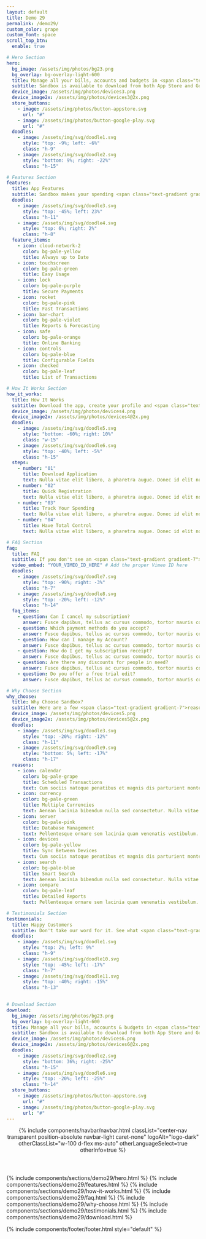 ```yaml
---
layout: default
title: Demo 29
permalink: /demo29/
custom_color: grape
custom_font: space
scroll_top_btn:
  enable: true 

# Hero Section
hero:
  bg_image: /assets/img/photos/bg23.png
  bg_overlay: bg-overlay-light-600
  title: Manage all your bills, accounts and budgets in <span class="text-gradient gradient-7">one place.</span>
  subtitle: Sandbox is available to download from both App Store and Google Play Store.
  device_image: /assets/img/photos/devices3.png
  device_image2x: /assets/img/photos/devices3@2x.png
  store_buttons:
    - image: /assets/img/photos/button-appstore.svg
      url: "#"
    - image: /assets/img/photos/button-google-play.svg
      url: "#"
  doodles:
    - image: /assets/img/svg/doodle1.svg
      style: "top: -9%; left: -6%"
      class: "h-9"
    - image: /assets/img/svg/doodle2.svg
      style: "bottom: 9%; right: -22%"
      class: "h-15"

# Features Section
features:
  title: App Features
  subtitle: Sandbox makes your spending <span class="text-gradient gradient-7">stress-free</span> for you to have the perfect control.
  doodles:
    - image: /assets/img/svg/doodle3.svg
      style: "top: -45%; left: 23%"
      class: "h-11"
    - image: /assets/img/svg/doodle4.svg
      style: "top: 6%; right: 2%"
      class: "h-8"
  feature_items:
    - icon: cloud-network-2
      color: bg-pale-yellow
      title: Always up to Date
    - icon: touchscreen
      color: bg-pale-green
      title: Easy Usage
    - icon: lock
      color: bg-pale-purple
      title: Secure Payments
    - icon: rocket
      color: bg-pale-pink
      title: Fast Transactions
    - icon: bar-chart
      color: bg-pale-violet
      title: Reports & Forecasting
    - icon: safe
      color: bg-pale-orange
      title: Online Banking
    - icon: controls
      color: bg-pale-blue
      title: Configurable Fields
    - icon: checked
      color: bg-pale-leaf
      title: List of Transactions

# How It Works Section
how_it_works:
  title: How It Works
  subtitle: Download the app, create your profile and <span class="text-gradient gradient-7">voilà</span>, you're all set!
  device_image: /assets/img/photos/devices4.png
  device_image2x: /assets/img/photos/devices4@2x.png
  doodles:
    - image: /assets/img/svg/doodle5.svg
      style: "bottom: -60%; right: 10%"
      class: "w-15"
    - image: /assets/img/svg/doodle6.svg
      style: "top: -40%; left: -5%"
      class: "h-15"
  steps:
    - number: "01"
      title: Download Application
      text: Nulla vitae elit libero, a pharetra augue. Donec id elit non mi porta gravida at eget metus.
    - number: "02"
      title: Quick Registration
      text: Nulla vitae elit libero, a pharetra augue. Donec id elit non mi porta gravida at eget metus.
    - number: "03"
      title: Track Your Spending
      text: Nulla vitae elit libero, a pharetra augue. Donec id elit non mi porta gravida at eget metus.
    - number: "04"
      title: Have Total Control
      text: Nulla vitae elit libero, a pharetra augue. Donec id elit non mi porta gravida at eget metus.

# FAQ Section
faq:
  title: FAQ
  subtitle: If you don't see an <span class="text-gradient gradient-7">answer</span> to your question, you can send us an email from our contact form.
  video_embed: "YOUR_VIMEO_ID_HERE" # Add the proper Vimeo ID here
  doodles:
    - image: /assets/img/svg/doodle7.svg
      style: "top: -90%; right: -3%"
      class: "h-7"
    - image: /assets/img/svg/doodle8.svg
      style: "top: -20%; left: -12%"
      class: "h-14"
  faq_items:
    - question: Can I cancel my subscription?
      answer: Fusce dapibus, tellus ac cursus commodo, tortor mauris condimentum nibh, ut fermentum massa justo sit amet risus. Cras mattis consectetur purus sit amet fermentum. Praesent commodo cursus magna, vel scelerisque nisl consectetur et. Cum sociis natoque penatibus et magnis dis parturient montes, nascetur ridiculus mus. Donec sed odio dui. Cras justo odio, dapibus ac facilisis.
    - question: Which payment methods do you accept?
      answer: Fusce dapibus, tellus ac cursus commodo, tortor mauris condimentum nibh, ut fermentum massa justo sit amet risus. Cras mattis consectetur purus sit amet fermentum. Praesent commodo cursus magna, vel scelerisque nisl consectetur et. Cum sociis natoque penatibus et magnis dis parturient montes, nascetur ridiculus mus. Donec sed odio dui. Cras justo odio, dapibus ac facilisis.
    - question: How can I manage my Account?
      answer: Fusce dapibus, tellus ac cursus commodo, tortor mauris condimentum nibh, ut fermentum massa justo sit amet risus. Cras mattis consectetur purus sit amet fermentum. Praesent commodo cursus magna, vel scelerisque nisl consectetur et. Cum sociis natoque penatibus et magnis dis parturient montes, nascetur ridiculus mus. Donec sed odio dui. Cras justo odio, dapibus ac facilisis.
    - question: How do I get my subscription receipt?
      answer: Fusce dapibus, tellus ac cursus commodo, tortor mauris condimentum nibh, ut fermentum massa justo sit amet risus. Cras mattis consectetur purus sit amet fermentum. Praesent commodo cursus magna, vel scelerisque nisl consectetur et. Cum sociis natoque penatibus et magnis dis parturient montes, nascetur ridiculus mus. Donec sed odio dui. Cras justo odio, dapibus ac facilisis.
    - question: Are there any discounts for people in need?
      answer: Fusce dapibus, tellus ac cursus commodo, tortor mauris condimentum nibh, ut fermentum massa justo sit amet risus. Cras mattis consectetur purus sit amet fermentum. Praesent commodo cursus magna, vel scelerisque nisl consectetur et. Cum sociis natoque penatibus et magnis dis parturient montes, nascetur ridiculus mus. Donec sed odio dui. Cras justo odio, dapibus ac facilisis.
    - question: Do you offer a free trial edit?
      answer: Fusce dapibus, tellus ac cursus commodo, tortor mauris condimentum nibh, ut fermentum massa justo sit amet risus. Cras mattis consectetur purus sit amet fermentum. Praesent commodo cursus magna, vel scelerisque nisl consectetur et. Cum sociis natoque penatibus et magnis dis parturient montes, nascetur ridiculus mus. Donec sed odio dui. Cras justo odio, dapibus ac facilisis.

# Why Choose Section
why_choose:
  title: Why Choose Sandbox?
  subtitle: Here are a few <span class="text-gradient gradient-7">reasons why</span> our customers choose the Sandbox app.
  device_image: /assets/img/photos/devices5.png
  device_image2x: /assets/img/photos/devices5@2x.png
  doodles:
    - image: /assets/img/svg/doodle3.svg
      style: "top: -20%; right: -12%"
      class: "h-11"
    - image: /assets/img/svg/doodle9.svg
      style: "bottom: 5%; left: -17%"
      class: "h-17"
  reasons:
    - icon: calendar
      color: bg-pale-grape
      title: Scheduled Transactions
      text: Cum sociis natoque penatibus et magnis dis parturient montes, nascetur ridiculus mus. Cras justo odio, dapibus ac facilisis in, egestas eget quam. Praesent commodo cursus magna.
    - icon: currency
      color: bg-pale-green
      title: Multiple Currencies
      text: Aenean lacinia bibendum nulla sed consectetur. Nulla vitae elit libero, a pharetra augue. Maecenas faucibus mollis interdum.
    - icon: server
      color: bg-pale-pink
      title: Database Management
      text: Pellentesque ornare sem lacinia quam venenatis vestibulum. Integer posuere erat a ante venenatis dapibus posuere velit aliquet. Cum sociis natoque penatibus et magnis dis parturient montes.
    - icon: devices
      color: bg-pale-yellow
      title: Sync Between Devices
      text: Cum sociis natoque penatibus et magnis dis parturient montes, nascetur ridiculus mus. Cras justo odio, dapibus ac facilisis in, egestas eget quam. Praesent commodo cursus magna.
    - icon: search
      color: bg-pale-blue
      title: Smart Search
      text: Aenean lacinia bibendum nulla sed consectetur. Nulla vitae elit libero, a pharetra augue. Maecenas faucibus mollis interdum.
    - icon: compare
      color: bg-pale-leaf
      title: Detailed Reports
      text: Pellentesque ornare sem lacinia quam venenatis vestibulum. Integer posuere erat a ante venenatis dapibus posuere velit aliquet. Cum sociis natoque penatibus et magnis dis parturient montes.

# Testimonials Section
testimonials:
  title: Happy Customers
  subtitle: Don't take our word for it. See what <span class="text-gradient gradient-7">customers</span> are saying about us.
  doodles:
    - image: /assets/img/svg/doodle1.svg
      style: "top: 2%; left: 9%"
      class: "h-9"
    - image: /assets/img/svg/doodle10.svg
      style: "top: -45%; left: -17%"
      class: "h-7"
    - image: /assets/img/svg/doodle11.svg
      style: "top: -40%; right: -15%"
      class: "h-13"
  

# Download Section
download:
  bg_image: /assets/img/photos/bg23.png
  bg_overlay: bg-overlay-light-600
  title: Manage all your bills, accounts & budgets in <span class="text-gradient gradient-7">one place.</span>
  subtitle: Sandbox is available to download from both App Store and Google Play Store.
  device_image: /assets/img/photos/devices6.png
  device_image2x: /assets/img/photos/devices6@2x.png
  doodles:
    - image: /assets/img/svg/doodle2.svg
      style: "bottom: 36%; right: -25%"
      class: "h-15"
    - image: /assets/img/svg/doodle6.svg
      style: "top: -20%; left: -25%"
      class: "h-14"
  store_buttons:
    - image: /assets/img/photos/button-appstore.svg
      url: "#"
    - image: /assets/img/photos/button-google-play.svg
      url: "#"
---
```

<div class="content-wrapper">
<header>
 {% include components/navbar/navbar.html 
    classList="center-nav transparent position-absolute navbar-light caret-none"
    logoAlt="logo-dark"
    otherClassList="w-100 d-flex ms-auto"
    otherLanguageSelect=true
    otherInfo=true
%}
</header>
<!-- /header -->

{% include components/sections/demo29/hero.html %}
{% include components/sections/demo29/features.html %}
{% include components/sections/demo29/how-it-works.html %}
{% include components/sections/demo29/faq.html %}
{% include components/sections/demo29/why-choose.html %}
{% include components/sections/demo29/testimonials.html %}
{% include components/sections/demo29/download.html %}

</div>
{% include components/footer/footer.html 
  style="default" 
%}
